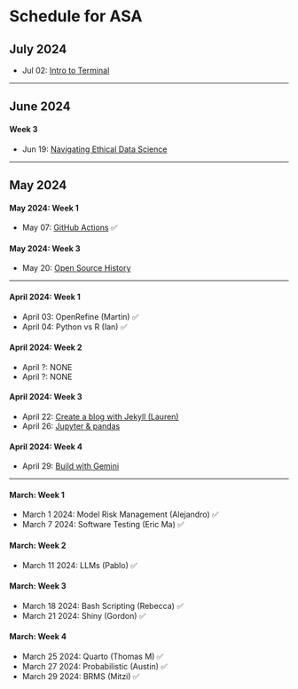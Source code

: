 # Schedule for ASA

## July 2024

- Jul 02: [Intro to Terminal](09_intro_terminal.md)

---

## June 2024

#### Week 3
- Jun 19: [Navigating Ethical Data Science](100_ethics.md)  

---

## May 2024

#### May 2024: Week 1
- May 07: [GitHub Actions](42_github_actions.md) ✅

#### May 2024: Week 3
- May 20: [Open Source History](97_os_history.md)

---
  
#### April 2024: Week 1
- April 03: OpenRefine (Martin) ✅
- April 04: Python vs R (Ian) ✅

#### April 2024: Week 2
- April ?:   NONE
- April ?:   NONE
  
#### April 2024: Week 3
- April 22: [Create a blog with Jekyll (Lauren)](https://github.com/data-umbrella/resources/blob/main/social-media/49_blog.md)
- April 26: [Jupyter & pandas](https://github.com/data-umbrella/resources/blob/main/social-media/29_jupyter_pandas.md)

#### April 2024: Week 4
- April 29:  [Build with Gemini](99_gemini.md)

---

#### March: Week 1
- March 1 2024: Model Risk Management (Alejandro) ✅
- March 7 2024: Software Testing (Eric Ma) ✅

#### March: Week 2
- March 11 2024: LLMs (Pablo) ✅

#### March: Week 3
- March 18 2024: Bash Scripting (Rebecca) ✅
- March 21 2024: Shiny (Gordon) ✅

#### March: Week 4
- March 25 2024: Quarto (Thomas M) ✅
- March 27 2024: Probabilistic (Austin) ✅
- March 29 2024: BRMS (Mitzi) ✅


